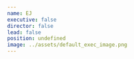 ```yaml
---
name: EJ
executive: false
director: false
lead: false
position: undefined
image: ../assets/default_exec_image.png
---
```

